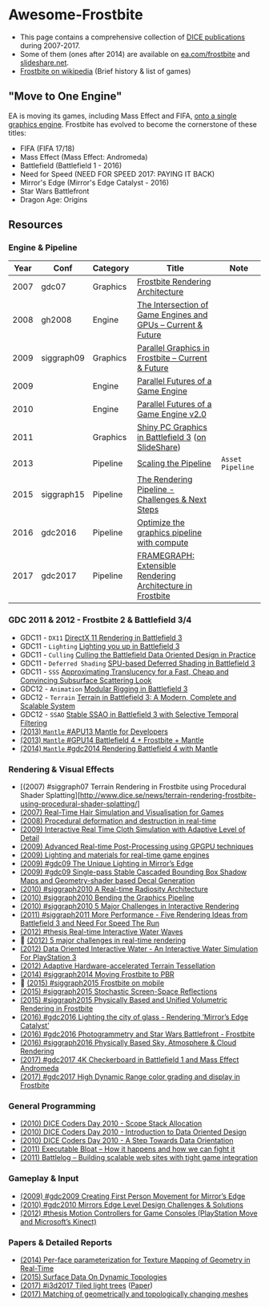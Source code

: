 
# Awesome-Frostbite

- This page contains a comprehensive collection of [DICE publications](http://www.dice.se/) during 2007-2017.
- Some of them (ones after 2014) are available on [ea.com/frostbite](https://www.ea.com/frostbite) and [slideshare.net](https://www.slideshare.net/).
- [Frostbite on wikipedia][wikipedia] (Brief history & list of games)

[wikipedia]: https://en.wikipedia.org/wiki/Frostbite_(game_engine)

## "Move to One Engine"

EA is moving its games, including Mass Effect and FIFA, [onto a single graphics engine](http://www.techradar.com/news/gaming/from-battlefield-to-fifa-here-s-what-ea-s-frostbite-revolution-means-for-you-1323291). Frostbite has evolved to become the cornerstone of these titles:

- FIFA (FIFA 17/18)
- Mass Effect (Mass Effect: Andromeda)
- Battlefield (Battlefield 1 - 2016)  
- Need for Speed (NEED FOR SPEED 2017: PAYING IT BACK)
- Mirror's Edge (Mirror's Edge Catalyst - 2016)
- Star Wars Battlefront 
- Dragon Age: Origins

## Resources

### Engine & Pipeline 

Year | Conf       | Category | Title | Note
---- | ---------- | -------- | ----- | ----
2007 | gdc07      | Graphics |  [Frostbite Rendering Architecture][render-arc] | 
2008 | gh2008     | Engine   |  [The Intersection of Game Engines and GPUs – Current & Future][intersection-game-engines-gpus] | 
2009 | siggraph09 | Graphics |  [Parallel Graphics in Frostbite – Current & Future][parallel-graphics] | 
2009 |  		  | Engine   |  [Parallel Futures of a Game Engine][parallel-engine-1] | 
2010 |  		  | Engine   |  [Parallel Futures of a Game Engine v2.0][parallel-engine-2] | 
2011 |  		  | Graphics |  [Shiny PC Graphics in Battlefield 3][shiny] ([on SlideShare][shiny-2]) | 
2013 |  		  | Pipeline |  [Scaling the Pipeline][scaling]| `Asset Pipeline`
2015 | siggraph15 | Pipeline |  [The Rendering Pipeline - Challenges & Next Steps][pipeline]| 
2016 | gdc2016    | Pipeline |  [Optimize the graphics pipeline with compute][opt-compute]| 
2017 | gdc2017    | Pipeline |  [FRAMEGRAPH: Extensible Rendering Architecture in Frostbite][framegraph]| 

[render-arc]: http://www.dice.se/news/frostbite-rendering-architecture-real-time-procedural-shading-texturing-techniques/
[intersection-game-engines-gpus]: http://www.dice.se/news/intersection-game-engines-gpus-current-future/
[parallel-graphics]: http://www.dice.se/news/parallel-graphics-frostbite-current-future/
[parallel-engine-1]: http://www.dice.se/news/parallel-futures-game-engine-2/
[parallel-engine-2]: http://www.dice.se/news/parallel-futures-game-engine-v2-0/
[shiny]: http://www.dice.se/news/shiny-pc-graphics-battlefield-3/
[shiny-2]: https://www.slideshare.net/DICEStudio/shiny-pc-graphics-in-battlefield-3?from_action=save
[scaling]: http://www.dice.se/news/scaling-pipeline/
[pipeline]: https://www.slideshare.net/repii/the-rendering-pipeline-challenges-next-steps
[opt-compute]: https://www.ea.com/frostbite/news/optimizing-the-graphics-pipeline-with-compute
[framegraph]: https://www.ea.com/frostbite/news/framegraph-extensible-rendering-architecture-in-frostbite

### GDC 2011 & 2012 - Frostbite 2 & Battlefield 3/4

- GDC11 - `DX11` [DirectX 11 Rendering in Battlefield 3](http://www.dice.se/news/directx-11-rendering-battlefield-3/)
- GDC11 - `Lighting` [Lighting you up in Battlefield 3](http://www.dice.se/news/lighting-battlefield-3/)
- GDC11 - `Culling` [Culling the Battlefield Data Oriented Design in Practice](http://www.dice.se/news/culling-battlefield-data-oriented-design-practice/)
- GDC11 - `Deferred Shading` [SPU-based Deferred Shading in Battlefield 3](http://www.dice.se/news/spu-based-deferred-shading-battlefield-3-playstation-3/)
- GDC11 - `SSS` [Approximating Translucency for a Fast, Cheap and Convincing Subsurface Scattering Look](http://www.dice.se/news/approximating-translucency-fast-cheap-convincing-subsurface-scattering-look/)
- GDC12 - `Animation` [Modular Rigging in Battlefield 3](http://www.dice.se/news/modular-rigging-battlefield-3/)
- GDC12 - `Terrain` [Terrain in Battlefield 3: A Modern, Complete and Scalable System](http://www.dice.se/news/terrain-battlefield-3-modern-complete-scalable-system/)
- GDC12 - `SSAO` [Stable SSAO in Battlefield 3 with Selective Temporal Filtering](http://www.dice.se/news/stable-ssao-battlefield-3-selective-temporal-filtering/)
- [(2013) `Mantle` #APU13 Mantle for Developers](https://www.ea.com/frostbite/news/mantle-for-developers)
- [(2013) `Mantle` #GPU14 Battlefield 4 + Frostbite + Mantle](http://www.dice.se/news/battlefield-4-frostbite-mantle/)
- [(2014) `Mantle` #gdc2014 Rendering Battlefield 4 with Mantle](http://www.dice.se/news/rendering-battlefield-4-mantle/)

### Rendering & Visual Effects

- [(2007) #siggraph07 Terrain Rendering in Frostbite using Procedural Shader Splatting][http://www.dice.se/news/terrain-rendering-frostbite-using-procedural-shader-splatting/]
- [(2007) Real-Time Hair Simulation and Visualisation for Games](http://www.dice.se/news/real-time-hair-simulation-visualisation-games/)
- [(2008) Procedural deformation and destruction in real-time](http://www.dice.se/news/procedural-deformation-destruction-real-time/)
- [(2009) Interactive Real Time Cloth Simulation with Adaptive Level of Detail](http://www.dice.se/news/interactive-real-time-cloth-simulation-adaptive-level-detail/)
- [(2009) Advanced Real-time Post-Processing using GPGPU techniques](http://www.dice.se/news/advanced-real-time-post-processing-using-gpgpu-techniques/)
- [(2009) Lighting and materials for real-time game engines](http://www.dice.se/news/lighting-materials-real-time-game-engines/)
- [(2009) #gdc09 The Unique Lighting in Mirror’s Edge](http://www.dice.se/news/unique-lighting-mirrors-edge/)
- [(2009) #gdc09 Single-pass Stable Cascaded Bounding Box Shadow Maps and Geometry-shader based Decal Generation](http://www.dice.se/news/shadows-decals-d3d10-techniques-frostbite/)
- [(2010) #siggraph2010 A Real-time Radiosity Architecture](http://www.dice.se/news/real-time-radiosity-architecture/)
- [(2010) #siggraph2010 Bending the Graphics Pipeline](http://www.dice.se/news/bending-graphics-pipeline/)
- [(2010) #siggraph2010 5 Major Challenges in Interactive Rendering](http://www.dice.se/news/5-major-challenges-interactive-rendering/)
- [(2011) #siggraph2011 More Performance - Five Rendering Ideas from Battlefield 3 and Need For Speed The Run](http://www.dice.se/news/performance-five-rendering-ideas-battlefield-3-need-speed-run/)
- [(2012) #thesis Real-time Interactive Water Waves](http://www.dice.se/news/realtime-interactive-water-waves/)
- :star2: [(2012) 5 major challenges in real-time rendering](http://www.dice.se/news/5-major-challenges-real-time-rendering/)
- [(2012) Data Oriented Interactive Water - An Interactive Water Simulation For PlayStation 3](http://www.dice.se/news/data-oriented-interactive-water/)
- [(2012) Adaptive Hardware-accelerated Terrain Tessellation](http://www.dice.se/news/adaptive-hardware-accelerated-terrain-tessellation/)
- [(2014) #siggraph2014 Moving Frostbite to PBR](https://www.ea.com/frostbite/news/moving-frostbite-to-pb)
- :star2: [(2015) #siggraph2015 Frostbite on mobile](https://www.ea.com/frostbite/news/frostbite-on-mobile)
- [(2015) #siggraph2015 Stochastic Screen-Space Reflections](https://www.ea.com/frostbite/news/stochastic-screen-space-reflections)
- [(2015) #siggraph2015 Physically Based and Unified Volumetric Rendering in Frostbite](https://www.ea.com/frostbite/news/physically-based-unified-volumetric-rendering-in-frostbite)
- [(2016) #gdc2016 Lighting the city of glass - Rendering ‘Mirror’s Edge Catalyst’](https://www.ea.com/frostbite/news/lighting-the-city-of-glass)
- [(2016) #gdc2016 Photogrammetry and Star Wars Battlefront - Frostbite](https://www.ea.com/frostbite/news/photogrammetry-and-star-wars-battlefront)
- [(2016) #siggraph2016 Physically Based Sky, Atmosphere & Cloud Rendering](https://www.ea.com/frostbite/news/physically-based-sky-atmosphere-and-cloud-rendering)
- [(2017) #gdc2017 4K Checkerboard in Battlefield 1 and Mass Effect Andromeda](https://www.ea.com/frostbite/news/4k-checkerboard-in-battlefield-1-and-mass-effect-andromeda)
- [(2017) #gdc2017 High Dynamic Range color grading and display in Frostbite](https://www.ea.com/frostbite/news/high-dynamic-range-color-grading-and-display-in-frostbite)

### General Programming

- [(2010) DICE Coders Day 2010 - Scope Stack Allocation](http://www.dice.se/news/scope-stack-allocation/)
- [(2010) DICE Coders Day 2010 - Introduction to Data Oriented Design](http://www.dice.se/news/introduction-data-oriented-design/)
- [(2010) DICE Coders Day 2010 - A Step Towards Data Orientation](http://www.dice.se/news/step-towards-data-orientation/)
- [(2011) Executable Bloat – How it happens and how we can fight it](http://www.dice.se/news/executable-bloat-happens-can-fight/)
- [(2011) Battlelog – Building scalable web sites with tight game integration](http://www.dice.se/news/battlelog-building-scalable-web-sites-tight-game-integration/)

### Gameplay & Input

- [(2009) #gdc2009 Creating First Person Movement for Mirror’s Edge](http://www.dice.se/news/creating-first-person-movement-mirrors-edge/)
- [(2010) #gdc2010 Mirrors Edge Level Design Challenges & Solutions](http://www.dice.se/news/mirrors-edge-level-design-challenges-solutions/)
- [(2012) #thesis Motion Controllers for Game Consoles (PlayStation Move and Microsoft’s Kinect)](http://www.dice.se/news/motion-controllers-game-consoles/)

### Papers & Detailed Reports

- [(2014) Per-face parameterization for Texture Mapping of Geometry in Real-Time](https://www.ea.com/frostbite/news/per-face-parameterization-for-texture-mapping-of-geometry-in-real-time)
- [(2015) Surface Data On Dynamic Topologies](http://www.dice.se/news/master-thesis-surface-data-dynamic-topologies/)
- [(2017) #i3d2017 Tiled light trees](https://www.ea.com/frostbite/news/tiled-light-trees) ([Paper](http://yuriyodonnell.com/publications/TiledLightTrees-preprint.pdf))
- [(2017) Matching of geometrically and topologically changing meshes](https://www.ea.com/frostbite/news/matching-of-geometrically-and-topologically-changing-meshes)

